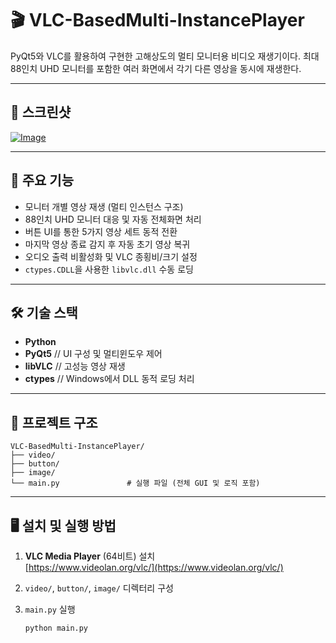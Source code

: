 # 🎬 VLC-BasedMulti-InstancePlayer

PyQt5와 VLC를 활용하여 구현한 고해상도의 멀티 모니터용 비디오 재생기이다. 최대 88인치 UHD 모니터를 포함한 여러 화면에서 각기 다른 영상을 동시에 재생한다.

---
## 📸 스크린샷

[![Image](https://github.com/user-attachments/assets/8606962d-ccf3-4162-aaec-13e88cf960ad)](https://www.youtube.com/watch?v=gkz1PFBG4NE)

---

## 📌 주요 기능

- 모니터 개별 영상 재생 (멀티 인스턴스 구조)
- 88인치 UHD 모니터 대응 및 자동 전체화면 처리
- 버튼 UI를 통한 5가지 영상 세트 동적 전환
- 마지막 영상 종료 감지 후 자동 초기 영상 복귀
- 오디오 출력 비활성화 및 VLC 종횡비/크기 설정
- `ctypes.CDLL`을 사용한 `libvlc.dll` 수동 로딩

---

## 🛠 기술 스택

- **Python**
- **PyQt5** // UI 구성 및 멀티윈도우 제어
- **libVLC** // 고성능 영상 재생
- **ctypes** // Windows에서 DLL 동적 로딩 처리

---

## 📁 프로젝트 구조

```
VLC-BasedMulti-InstancePlayer/
├── video/               
├── button/              
├── image/
└── main.py               # 실행 파일 (전체 GUI 및 로직 포함)
```

---

## 🖥️ 설치 및 실행 방법

1. **VLC Media Player** (64비트) 설치  
   [https://www.videolan.org/vlc/](https://www.videolan.org/vlc/)

2. `video/`, `button/`, `image/` 디렉터리 구성

3. `main.py` 실행  
   ```bash
   python main.py
   ```

